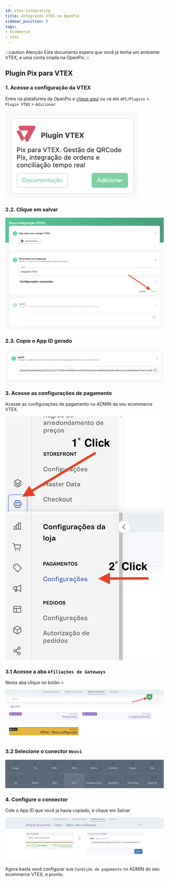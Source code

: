 ```yaml
---
id: vtex-integrating
title: Integrando VTEX na OpenPix
sidebar_position: 0
tags:
- ecommerce
- vtex
---
```


:::caution Atenção
Este documento espera que você já tenha um ambiente VTEX, e uma conta criada na OpenPix
:::

## Plugin Pix para VTEX

### 1. Acesse a configuração da VTEX

Entre na plataforma da OpenPix e [clique aqui](https://app.woovi.com/home/applications/vtex/add) ou vá em `API/Plugins` > `Plugin VTEX` > `Adicionar`

![tutorial-box](./__assets__/vtex-tutorial-box.png)

### 2.2. Clique em salvar

![vtex-save](./__assets__/vtex-detail-save.png)

### 2.3. Copie o App ID gerado

![vtex-save](./__assets__/copy-app-id.png)

### 3. Acesse as configurações de pagamento

Acesse as configurações de pagamento no ADMIN da seu ecommerce VTEX.

![1-vtex-admin-panel](./__assets__/1-admin-panel.png)
![2-vtex-admin-panel](./__assets__/2-admin-panel.png)

### 3.1 Acesse a aba `Afiliações de Gateways`

Nesta aba clique no botão `+`.

![vtex-add-new-gateway](./__assets__/add-new-gateway.png)

### 3.2 Selecione o conector `Woovi`

![vtex-woovi-gateway](./__assets__/gateway-woovi.png)

### 4. Configure o connector

Cole o App ID que você já havia copiado, e clique em Salvar

![vtex-woovi-gateway](./__assets__/woovi-connector-detail.png)

Agora basta você configurar sua `Condição de pagamento` no ADMIN do seu ecommerce VTEX, e pronto.
